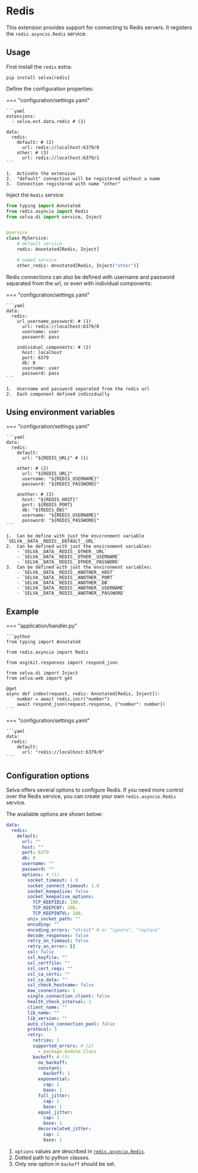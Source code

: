 # Redis

This extension provides support for connecting to Redis servers. It registers the
`redis.asyncio.Redis` service.

## Usage

First install the `redis` extra:

```shell
pip install selva[redis]
```

Define the configuration properties:

=== "configuration/settings.yaml"

    ```yaml
    extensions:
      - selva.ext.data.redis # (1)
    
    data:
      redis:
        default: # (2)
          url: redis://localhost:6379/0
        other: # (3)
          url: redis://localhost:6379/1
    ```

    1.  Activate the extension
    2.  "default" connection will be registered without a name
    3.  Connection registered with name "other"

Inject the `Redis` service:

```python
from typing import Annotated
from redis.asyncio import Redis
from selva.di import service, Inject


@service
class MyService:
    # default service
    redis: Annotated[Redis, Inject]

    # named service
    other_redis: Annotated[Redis, Inject("other")]
```

Redis connections can also be defined with username and password separated from
the url, or even with individual components:

=== "configuration/settings.yaml"

    ```yaml
    data:
      redis:
        url_username_password: # (1)
          url: redis://localhost:6379/0
          username: user
          password: pass
    
        individual_components: # (2)
          host: localhost
          port: 6379
          db: 0
          username: user
          password: pass
    ```

    1.  Username and password separated from the redis url
    2.  Each component defined individually

## Using environment variables

=== "configuration/settings.yaml"

    ```yaml
    data:
      redis:
        default:
          url: "${REDIS_URL}" # (1)

        other: # (2)
          url: "${REDIS_URL}"
          username: "${REDIS_USERNAME}"
          password: "${REDIS_PASSWORD}"
    
        another: # (3)
          host: "${REDIS_HOST}"
          port: ${REDIS_PORT}
          db: "${REDIS_DB}"
          username: "${REDIS_USERNAME}"
          password: "${REDIS_PASSWORD}"
    ```
    
    1.  Can be define with just the environment variable `SELVA__DATA__REDIS__DEFAULT__URL`
    2.  Can be defined with just the environment variables:
        - `SELVA__DATA__REDIS__OTHER__URL`
        - `SELVA__DATA__REDIS__OTHER__USERNAME`
        - `SELVA__DATA__REDIS__OTHER__PASSWORD`
    3.  Can be defined with just the environment variables:
        - `SELVA__DATA__REDIS__ANOTHER__HOST`
        - `SELVA__DATA__REDIS__ANOTHER__PORT`
        - `SELVA__DATA__REDIS__ANOTHER__DB`
        - `SELVA__DATA__REDIS__ANOTHER__USERNAME`
        - `SELVA__DATA__REDIS__ANOTHER__PASSWORD`

## Example

=== "application/handler.py"

    ```python
    from typing import Annotated
    
    from redis.asyncio import Redis
    
    from asgikit.responses import respond_json
    
    from selva.di import Inject
    from selva.web import get
    
    @get
    async def index(request, redis: Annotated[Redis, Inject]):
        number = await redis.incr("number")
        await respond_json(request.response, {"number": number})
    ```

=== "configuration/settings.yaml"

    ```yaml
    data:
      redis:
        default:
          url: "redis://localhost:6379/0"
    ```

## Configuration options

Selva offers several options to configure Redis. If you need more control over
the Redis service, you can create your own `redis.asyncio.Redis` service.

The available options are shown below:

```yaml
data:
  redis:
    default:
      url: ""
      host: ""
      port: 6379
      db: 0
      username: ""
      password: ""
      options: # (1)
        socket_timeout: 1.0
        socket_connect_timeout: 1.0
        socket_keepalive: false
        socket_keepalive_options:
          TCP_KEEPIDLE: 100,
          TCP_KEEPCNT: 100,
          TCP_KEEPINTVL: 100,
        unix_socket_path: ""
        encoding: ""
        encoding_errors: "strict" # or "ignore", "replace"
        decode_responses: false
        retry_on_timeout: false
        retry_on_error: []
        ssl: false
        ssl_keyfile: ""
        ssl_certfile: ""
        ssl_cert_reqs: ""
        ssl_ca_certs: ""
        ssl_ca_data: ""
        ssl_check_hostname: false
        max_connections: 1
        single_connection_client: false 
        health_check_interval: 1
        client_name: ""
        lib_name: ""
        lib_version: ""
        auto_close_connection_pool: false
        protocol: 3
        retry:
          retries: 1
          supported_errors: # (2)
            - package.module.Class
          backoff: # (3)
            no_backoff:
            constant:
              backoff: 1
            exponential:
              cap: 1
              base: 1
            full_jitter:
              cap: 1
              base: 1
            equal_jitter:
              cap: 1
              base: 1
            decorrelated_jitter:
              cap: 1
              base: 1
```

1.  `options` values are described in [`redis.asyncio.Redis`](https://redis.readthedocs.io/en/stable/connections.html#async-client).
2.  Dotted path to python classes.
3.  Only one option in `backoff` should be set.